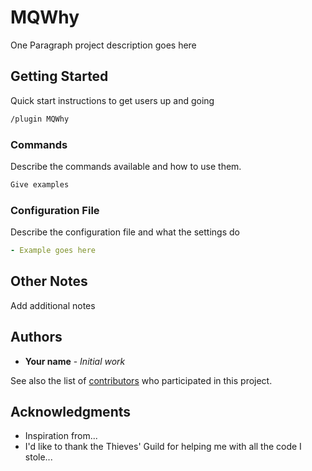 # MQWhy

One Paragraph project description goes here

## Getting Started

Quick start instructions to get users up and going

```txt
/plugin MQWhy
```

### Commands

Describe the commands available and how to use them.

```txt
Give examples
```

### Configuration File

Describe the configuration file and what the settings do

```yaml
- Example goes here
```

## Other Notes

Add additional notes

## Authors

* **Your name** - *Initial work*

See also the list of [contributors](https://github.com/your/project/contributors) who participated in this project.

## Acknowledgments

* Inspiration from...
* I'd like to thank the Thieves' Guild for helping me with all the code I stole...
